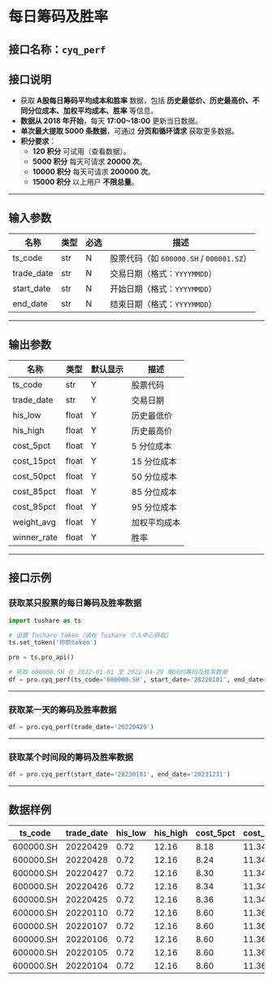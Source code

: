 # 每日筹码及胜率

## 接口名称：`cyq_perf`

## 接口说明
- 获取 **A股每日筹码平均成本和胜率** 数据，包括 **历史最低价、历史最高价、不同分位成本、加权平均成本、胜率** 等信息。
- **数据从 2018 年开始**，每天 **17:00~18:00** 更新当日数据。
- **单次最大提取 5000 条数据**，可通过 **分页和循环请求** 获取更多数据。
- **积分要求**：
  - **120 积分** 可试用（查看数据）。
  - **5000 积分** 每天可请求 **20000 次**。
  - **10000 积分** 每天可请求 **200000 次**。
  - **15000 积分** 以上用户 **不限总量**。

---

## **输入参数**

| 名称        | 类型  | 必选 | 描述 |
|------------|------|------|------------------------------|
| ts_code    | str  | N    | 股票代码（如 `600000.SH` / `000001.SZ`） |
| trade_date | str  | N    | 交易日期（格式：`YYYYMMDD`） |
| start_date | str  | N    | 开始日期（格式：`YYYYMMDD`） |
| end_date   | str  | N    | 结束日期（格式：`YYYYMMDD`） |

---

## **输出参数**

| 名称          | 类型  | 默认显示 | 描述 |
|--------------|------|---------|------------------------------|
| ts_code      | str  | Y       | 股票代码 |
| trade_date   | str  | Y       | 交易日期 |
| his_low      | float | Y      | 历史最低价 |
| his_high     | float | Y      | 历史最高价 |
| cost_5pct    | float | Y      | 5 分位成本 |
| cost_15pct   | float | Y      | 15 分位成本 |
| cost_50pct   | float | Y      | 50 分位成本 |
| cost_85pct   | float | Y      | 85 分位成本 |
| cost_95pct   | float | Y      | 95 分位成本 |
| weight_avg   | float | Y      | 加权平均成本 |
| winner_rate  | float | Y      | 胜率 |

---

## **接口示例**

### **获取某只股票的每日筹码及胜率数据**
```python
import tushare as ts

# 设置 Tushare Token（请在 Tushare 个人中心获取）
ts.set_token('你的token')

pro = ts.pro_api()

# 获取 600000.SH 在 2022-01-01 至 2022-04-29 期间的筹码及胜率数据
df = pro.cyq_perf(ts_code='600000.SH', start_date='20220101', end_date='20220429')
```

---

### **获取某一天的筹码及胜率数据**
```python
df = pro.cyq_perf(trade_date='20220429')
```

---

### **获取某个时间段的筹码及胜率数据**
```python
df = pro.cyq_perf(start_date='20230101', end_date='20231231')
```

---

## **数据样例**

| ts_code  | trade_date | his_low | his_high | cost_5pct | cost_95pct | weight_avg | winner_rate |
|----------|------------|---------|---------|----------|----------|------------|-------------|
| 600000.SH | 20220429 | 0.72 | 12.16 | 8.18 | 11.34 | 9.76 | 3.52 |
| 600000.SH | 20220428 | 0.72 | 12.16 | 8.24 | 11.34 | 9.76 | 3.08 |
| 600000.SH | 20220427 | 0.72 | 12.16 | 8.30 | 11.34 | 9.76 | 1.71 |
| 600000.SH | 20220426 | 0.72 | 12.16 | 8.34 | 11.34 | 9.76 | 2.02 |
| 600000.SH | 20220425 | 0.72 | 12.16 | 8.36 | 11.34 | 9.77 | 1.44 |
| 600000.SH | 20220110 | 0.72 | 12.16 | 8.60 | 11.36 | 9.89 | 7.62 |
| 600000.SH | 20220107 | 0.72 | 12.16 | 8.60 | 11.36 | 9.89 | 7.59 |
| 600000.SH | 20220106 | 0.72 | 12.16 | 8.60 | 11.36 | 9.89 | 3.92 |
| 600000.SH | 20220105 | 0.72 | 12.16 | 8.60 | 11.36 | 9.89 | 5.65 |
| 600000.SH | 20220104 | 0.72 | 12.16 | 8.60 | 11.36 | 9.89 | 3.93 |
